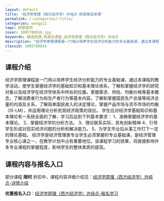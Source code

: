 ```yaml
---
layout: default
title: '经济学原理（西方经济学）许纯贞-网易精品单课'
permalink: /:categories/:title/
categories: wangyi2
tags: 网易提供
cover: 1005780016.jpg
keywords: 精选网课,网易云课堂,经济学原理（西方经济学）许纯贞
description: "经济学原理课程是一门用以培养学生经济分析能力的专业基础课，通过本课程的教学活动，使学生掌握经济学的基础知识和基本理论体系，了解和掌握经济学的研究对象以及经济学在经济学体系中所处的位置。掌握需"
classid: 1005780016
---
```


## 课程介绍

经济学原理课程是一门用以培养学生经济分析能力的专业基础课，通过本课程的教学活动，使学生掌握经济学的基础知识和基本理论体系，了解和掌握经济学的研究对象以及经济学在经济学体系中所处的位置。掌握需求、供给、均衡价格等基本概念，了解消费者行为和生产者行为等基本内容。了解和掌握国民生产总值等经济总量的内涵及关系，了解简单国民收入的决定理论，掌握产品市场与货币市场的均衡（IS-LM），并运用理论分析宏观经济政策的效应。
学生应对经济学基础知识和基本理论有一系统全面的了解，学习后达到下列基本要求：
1、准确掌握经济学的基本理论。
2、掌握经济学的分析方法。
3、理论联系实际，具有创新精神
4、引导学生形成对现实经济问题的分析和解决能力。
5、为学生毕业后从事工作打下一定的理论基础。
经济学是经济管理类专业学生必须掌握的专业基础课，是经济管理专业核心课之一，在教学计划中占有重要地位。该课程学习的效果，将直接影响许多专业课程的掌握程度，影响学生的整体素质的提高。

## 课程内容与报名入口

部分课程 **限时** 折扣中，课程内容详细介绍见：[经济学原理（西方经济学）许纯贞-详情介绍](https://study.163.com/course/introduction/1005780016.htm?share=1&shareId=1025206652&utm_campaign=share&utm_medium=iphoneShare&utm_source=&utm_u=1025206652)

**优惠报名入口**：[经济学原理（西方经济学）许纯贞-报名学习](https://study.163.com/course/introduction/1005780016.htm?share=1&shareId=1025206652&utm_campaign=share&utm_medium=iphoneShare&utm_source=&utm_u=1025206652)

